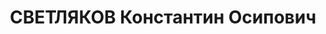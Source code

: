 ---
title: СВЕТЛЯКОВ Константин Осипович
description: "Род. в 1903, Ивановская губ., г. Иваново. Проживал: Тульская обл., г.\
  \ Ефремов, гостиница. З-д СК-3 в г. Ефремове Тульской обл., Главный инженер \n \
  \ Арестован 29.10.1936. Обв. по ст. 58-8, 58-9, 58-11. Приговор: ВК ВС СССР, 29.12.1937\
  \ – ВМН. Расстрелян 29.12.1937. \n  Реабилитирован ВК ВС СССР 27.07.1957"
---